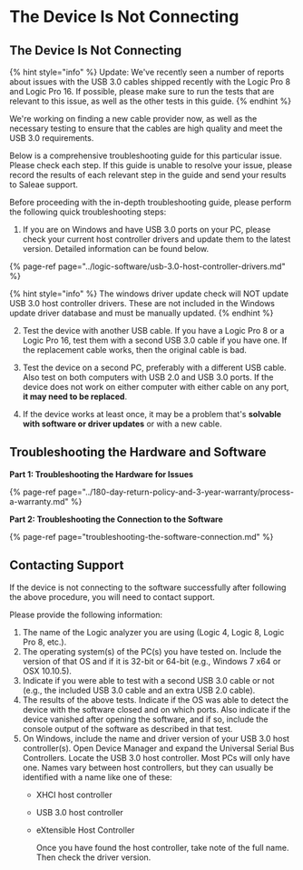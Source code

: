 # The Device Is Not Connecting

## The Device Is Not Connecting

{% hint style="info" %}
Update: We've recently seen a number of reports about issues with the USB 3.0 cables shipped recently with the Logic Pro 8 and Logic Pro 16. If possible, please make sure to run the tests that are relevant to this issue, as well as the other tests in this guide.
{% endhint %}

We're working on finding a new cable provider now, as well as the necessary testing to ensure that the cables are high quality and meet the USB 3.0 requirements.

Below is a comprehensive troubleshooting guide for this particular issue. Please check each step. If this guide is unable to resolve your issue, please record the results of each relevant step in the guide and send your results to Saleae support.

Before proceeding with the in-depth troubleshooting guide, please perform the following quick troubleshooting steps:

1. If you are on Windows and have USB 3.0 ports on your PC, please check your current host controller drivers and update them to the latest version. Detailed information can be found below.

{% page-ref page="../logic-software/usb-3.0-host-controller-drivers.md" %}

{% hint style="info" %}
The windows driver update check will NOT update USB 3.0 host controller drivers. These are not included in the Windows update driver database and must be manually updated.
{% endhint %}

2. Test the device with another USB cable. If you have a Logic Pro 8 or a Logic Pro 16, test them with a second USB 3.0 cable if you have one. If the replacement cable works, then the original cable is bad.

3. Test the device on a second PC, preferably with a different USB cable. Also test on both computers with USB 2.0 and USB 3.0 ports. If the device does not work on either computer with either cable on any port, **it may need to be replaced**.

4. If the device works at least once, it may be a problem that's **solvable with software or driver updates** or with a new cable.

## Troubleshooting the Hardware and Software

**Part 1: Troubleshooting the Hardware for Issues**

{% page-ref page="../180-day-return-policy-and-3-year-warranty/process-a-warranty.md" %}

**Part 2: Troubleshooting the Connection to the Software**

{% page-ref page="troubleshooting-the-software-connection.md" %}

## Contacting Support

If the device is not connecting to the software successfully after following the above procedure, you will need to contact support.

Please provide the following information:

1. The name of the Logic analyzer you are using \(Logic 4, Logic 8, Logic Pro 8, etc.\).
2. The operating system\(s\) of the PC\(s\) you have tested on. Include the version of that OS and if it is 32-bit or 64-bit \(e.g., Windows 7 x64 or OSX 10.10.5\).
3. Indicate if you were able to test with a second USB 3.0 cable or not \(e.g., the included USB 3.0 cable and an extra USB 2.0 cable\).
4. The results of the above tests. Indicate if the OS was able to detect the device with the software closed and on which ports. Also indicate if the device vanished after opening the software, and if so, include the console output of the software as described in that test.
5. On Windows, include the name and driver version of your USB 3.0 host controller\(s\). Open Device Manager and expand the Universal Serial Bus Controllers. Locate the USB 3.0 host controller. Most PCs will only have one. Names vary between host controllers, but they can usually be identified with a name like one of these:
   * XHCI host controller
   * USB 3.0 host controller
   * eXtensible Host Controller

     Once you have found the host controller, take note of the full name. Then check the driver version.

